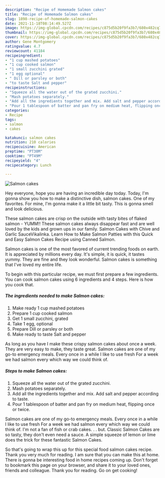 ```yaml
---
description: "Recipe of Homemade Salmon cakes"
title: "Recipe of Homemade Salmon cakes"
slug: 1898-recipe-of-homemade-salmon-cakes
date: 2021-11-18T08:14:49.527Z
image: https://img-global.cpcdn.com/recipes/c875d5b20f9fa3b7/680x482cq70/salmon-cakes-recipe-main-photo.jpg
thumbnail: https://img-global.cpcdn.com/recipes/c875d5b20f9fa3b7/680x482cq70/salmon-cakes-recipe-main-photo.jpg
cover: https://img-global.cpcdn.com/recipes/c875d5b20f9fa3b7/680x482cq70/salmon-cakes-recipe-main-photo.jpg
author: Gene Montgomery
ratingvalue: 4.7
reviewcount: 41184
recipeingredient:
- "1 cup mashed potatoes"
- "1 cup cooked salmon"
- "1 small zucchini grated"
- "1 egg optional"
- " Dill or parsley or both"
- "to taste Salt and pepper"
recipeinstructions:
- "Squeeze all the water out of the grated zucchini."
- "Mash potatoes separately."
- "Add all the ingredients together and mix. Add salt and pepper according to taste."
- "Pour 1 tablespoon of batter and pan fry on medium heat, flipping once or twice."
categories:
- Recipe
tags:
- salmon
- cakes

katakunci: salmon cakes 
nutrition: 210 calories
recipecuisine: American
preptime: "PT30M"
cooktime: "PT49M"
recipeyield: "4"
recipecategory: Lunch

---
```



![Salmon cakes](https://img-global.cpcdn.com/recipes/c875d5b20f9fa3b7/680x482cq70/salmon-cakes-recipe-main-photo.jpg)

Hey everyone, hope you are having an incredible day today. Today, I'm gonna show you how to make a distinctive dish, salmon cakes. One of my favorites. For mine, I'm gonna make it a little bit tasty. This is gonna smell and look delicious.

These salmon cakes are crisp on the outside with tasty bites of flaked salmon - YUMM!! These salmon cakes always disappear fast and are well loved by the kids and grown ups in our family. Salmon Cakes with Chive and Garlic SauceVikalinka. Learn How to Make Salmon Patties with this Quick and Easy Salmon Cakes Recipe using Canned Salmon.

Salmon cakes is one of the most favored of current trending foods on earth. It is appreciated by millions every day. It's simple, it is quick, it tastes yummy. They are fine and they look wonderful. Salmon cakes is something that I've loved my entire life.


To begin with this particular recipe, we must first prepare a few ingredients. You can cook salmon cakes using 6 ingredients and 4 steps. Here is how you cook that.

<!--inarticleads1-->

##### The ingredients needed to make Salmon cakes:

1. Make ready 1 cup mashed potatoes
1. Prepare 1 cup cooked salmon
1. Get 1 small zucchini, grated
1. Take 1 egg, optional
1. Prepare  Dill or parsley or both
1. Make ready to taste Salt and pepper


As long as you have I make these crispy salmon cakes about once a week. They are very easy to make, they taste great. Salmon cakes are one of my go-to emergency meals. Every once in a while I like to use fresh For a week we had salmon every which way we could think of. 

<!--inarticleads2-->

##### Steps to make Salmon cakes:

1. Squeeze all the water out of the grated zucchini.
1. Mash potatoes separately.
1. Add all the ingredients together and mix. Add salt and pepper according to taste.
1. Pour 1 tablespoon of batter and pan fry on medium heat, flipping once or twice.


Salmon cakes are one of my go-to emergency meals. Every once in a while I like to use fresh For a week we had salmon every which way we could think of. I&#39;m not a fan of fish or crab cakes. . . but. Classic Salmon Cakes are so tasty, they don&#39;t even need a sauce. A simple squeeze of lemon or lime does the trick for these fantastic Salmon Cakes. 

So that's going to wrap this up for this special food salmon cakes recipe. Thank you very much for reading. I am sure that you can make this at home. There is gonna be interesting food in home recipes coming up. Don't forget to bookmark this page on your browser, and share it to your loved ones, friends and colleague. Thank you for reading. Go on get cooking!
